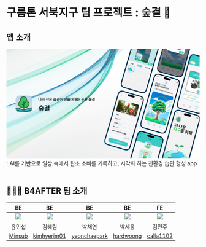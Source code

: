 # 구름톤 서북지구 팀 프로젝트 : 숲결 🌿

## 앱 소개
![숲결 사진](https://raw.githubusercontent.com/minsubyun1/Soopgyeol/main/server/images/soopgyoel_img.png)
: AI를 기반으로 일상 속에서 탄소 소비를 기록하고, 시각화 하는 친환경 습관 형성 app
<br><br>

## 👨‍👨‍👧 B4AFTER 팀 소개

|                                                               BE                                                                |                                       BE                                        |                                        BE                                         |                                       BE                                        |                                       FE                                        |                                                             
|:-------------------------------------------------------------------------------------------------------------------------------:|:-------------------------------------------------------------------------------:|:---------------------------------------------------------------------------------:|:-------------------------------------------------------------------------------:|:-------------------------------------------------------------------------------:|
| <img src="https://avatars.githubusercontent.com/u/75060858?s=400&u=4917b902ce67c045926c2dcc84052a307ef7b615&v=4" width="200" /> |  <img src="https://avatars.githubusercontent.com/u/163461154?v=4" width="160">  |  <img src="https://avatars.githubusercontent.com/u/127640204?v=4" width="160" />  | <img src="https://avatars.githubusercontent.com/u/158552165?v=4" width="180" /> | <img src="https://avatars.githubusercontent.com/u/183798149?v=4" width="200" /> |  
|                                                               윤민섭                                                               |                                       김혜림                                       |                                        박채연                                        |                                       박세웅                                       |                                       김민주                                       | 
|                                             [Minsub](https://github.com/minsubyun1)                                             |                  [kimhyerim01](https://github.com/kimhyerim01)                  |                  [yeonchaepark](https://github.com/yeonchaepark)                  |                    [hardwoong](https://github.com/hardwoong)                    |                   [calla1102](https://github.com/calla1102)                   | 
